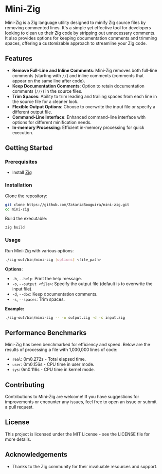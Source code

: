 
# Mini-Zig

Mini-Zig is a Zig language utility designed to minify Zig source files by removing commented lines. It's a simple yet effective tool for developers looking to clean up their Zig code by stripping out unnecessary comments.
It also provides options for keeping documentation comments and trimming spaces, offering a customizable approach to streamline your Zig code.



## Features

- **Remove Full-Line and Inline Comments**: Mini-Zig removes both full-line comments (starting with `//`) and inline comments (comments that appear on the same line after code).
- **Keep Documentation Comments**: Option to retain documentation comments (`///`) in the source files.
- **Trim Spaces**: Ability to trim leading and trailing spaces from each line in the source file for a cleaner look.
- **Flexible Output Options**: Choose to overwrite the input file or specify a different output file.
- **Command-Line Interface**: Enhanced command-line interface with options for different minification needs.
- **In-memory Processing**: Efficient in-memory processing for quick execution.



## Getting Started

### Prerequisites

- Install [Zig](https://ziglang.org/download/) 

### Installation

Clone the repository:

```bash
git clone https://github.com/ZakariaBouguira/mini-zig.git
cd mini-zig
```
Build the executable:

```bash
zig build
```

### Usage

Run Mini-Zig with various options:

```bash
./zig-out/bin/mini-zig [options] <file_path>
```

**Options:**
- `-h`, `--help`: Print the help message.
- `-o`, `--output <file>`: Specify the output file (default is to overwrite the input file).
- `-d`, `--doc`: Keep documentation comments.
- `-s`, `--spaces`: Trim spaces.

**Example:**

```bash
./zig-out/bin/mini-zig -- -o output.zig -d -s input.zig
```

## Performance Benchmarks

Mini-Zig has been benchmarked for efficiency and speed. Below are the results of processing a file with 1,000,000 lines of code:

  - `real`: 0m0.272s - Total elapsed time.
  - `user`: 0m0.156s - CPU time in user mode.
  - `sys`: 0m0.116s - CPU time in kernel mode.


## Contributing

Contributions to Mini-Zig are welcome! If you have suggestions for improvements or encounter any issues, feel free to open an issue or submit a pull request.

## License

This project is licensed under the MIT License - see the LICENSE file for more details.

## Acknowledgements

- Thanks to the Zig community for their invaluable resources and support.